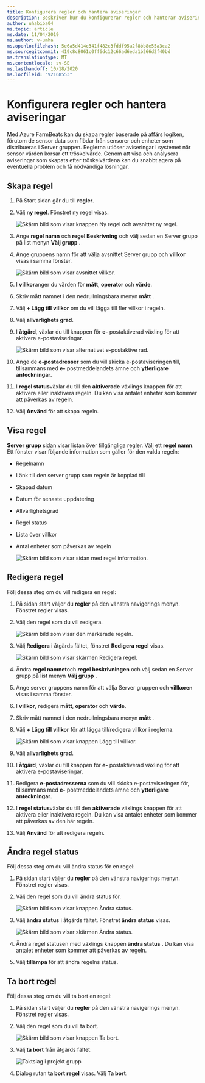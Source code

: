```yaml
---
title: Konfigurera regler och hantera aviseringar
description: Beskriver hur du konfigurerar regler och hanterar aviseringar i FarmBeats
author: uhabiba04
ms.topic: article
ms.date: 11/04/2019
ms.author: v-umha
ms.openlocfilehash: 5e6a5d414c341f482c3fddf95a2f8bb8e55a3ca2
ms.sourcegitcommit: 419c8c8061c0ff6dc12c66ad6eda1b266d2f40bd
ms.translationtype: MT
ms.contentlocale: sv-SE
ms.lasthandoff: 10/18/2020
ms.locfileid: "92168553"
---
```

# <a name="configure-rules-and-manage-alerts"></a>Konfigurera regler och hantera aviseringar

Med Azure FarmBeats kan du skapa regler baserade på affärs logiken, förutom de sensor data som flödar från sensorer och enheter som distribueras i Server gruppen. Reglerna utlöser aviseringar i systemet när sensor värden korsar ett tröskelvärde. Genom att visa och analysera aviseringar som skapats efter tröskelvärdena kan du snabbt agera på eventuella problem och få nödvändiga lösningar.

## <a name="create-rule"></a>Skapa regel

1. På Start sidan går du till **regler**.
2. Välj **ny regel**. Fönstret ny regel visas.

    ![Skärm bild som visar knappen Ny regel och avsnittet ny regel.](./media/configure-rules-and-alerts-in-azure-farmbeats/new-rule-1.png)

3. Ange **regel namn** och **regel Beskrivning** och välj sedan en Server grupp på list menyn **Välj grupp** .
4. Ange gruppens namn för att välja avsnittet Server grupp och **villkor** visas i samma fönster.  

    ![Skärm bild som visar avsnittet villkor.](./media/configure-rules-and-alerts-in-azure-farmbeats/new-rule-condition-1.png)

5. I **villkor**anger du värden för **mått**, **operator** och **värde**.
6. Skriv mått namnet i den nedrullningsbara menyn **mått** .
7. Välj **+ Lägg till villkor** om du vill lägga till fler villkor i regeln.
8. Välj **allvarlighets grad**.
9. I **åtgärd**, växlar du till knappen för **e-** postaktiverad växling för att aktivera e-postaviseringar.

    ![Skärm bild som visar alternativet e-postaktive rad.](./media/configure-rules-and-alerts-in-azure-farmbeats/new-rule-email-1.png)

10. Ange de **e-postadresser** som du vill skicka e-postaviseringen till, tillsammans med **e-** postmeddelandets ämne och **ytterligare anteckningar**.  
11. I **regel status**växlar du till den **aktiverade** växlings knappen för att aktivera eller inaktivera regeln.
    Du kan visa antalet enheter som kommer att påverkas av regeln.
12. Välj **Använd** för att skapa regeln.

## <a name="view-rule"></a>Visa regel

**Server grupp** sidan visar listan över tillgängliga regler. Välj ett **regel namn**. Ett fönster visar följande information som gäller för den valda regeln:
 - Regelnamn
 - Länk till den server grupp som regeln är kopplad till
 - Skapad datum
 - Datum för senaste uppdatering
 - Allvarlighetsgrad
 - Regel status
 - Lista över villkor  
 - Antal enheter som påverkas av regeln

    ![Skärm bild som visar sidan med regel information.](./media/configure-rules-and-alerts-in-azure-farmbeats/view-rule-1.png)

## <a name="edit-rule"></a>Redigera regel

Följ dessa steg om du vill redigera en regel:

1. På sidan start väljer du **regler** på den vänstra navigerings menyn.
   Fönstret regler visas.
2. Välj den regel som du vill redigera.

    ![Skärm bild som visar den markerade regeln.](./media/configure-rules-and-alerts-in-azure-farmbeats/edit-rule-action-bar-1.png)

3. Välj **Redigera** i åtgärds fältet, fönstret **Redigera regel** visas.

    ![Skärm bild som visar skärmen Redigera regel.](./media/configure-rules-and-alerts-in-azure-farmbeats/edit-rule-one-1.png)

4. Ändra **regel namnet**och **regel beskrivningen** och välj sedan en Server grupp på list menyn **Välj grupp** .
5. Ange server gruppens namn för att välja Server gruppen och **villkoren** visas i samma fönster.  
6. I **villkor**, redigera **mått**, **operator** och **värde**.
7. Skriv mått namnet i den nedrullningsbara menyn **mått** .
8. Välj **+ Lägg till villkor** för att lägga till/redigera villkor i reglerna.

    ![Skärm bild som visar knappen Lägg till villkor.](./media/configure-rules-and-alerts-in-azure-farmbeats/edit-rule-two-1.png)

9.  Välj **allvarlighets grad**.  
10. I **åtgärd**, växlar du till knappen för **e-** postaktiverad växling för att aktivera e-postaviseringar.
11. Redigera **e-postadresserna** som du vill skicka e-postaviseringen för, tillsammans med **e-** postmeddelandets ämne och **ytterligare anteckningar**.  
12. I **regel status**växlar du till den **aktiverade** växlings knappen för att aktivera eller inaktivera regeln.
Du kan visa antalet enheter som kommer att påverkas av den här regeln.
13. Välj **Använd** för att redigera regeln.

## <a name="change-rule-status"></a>Ändra regel status

Följ dessa steg om du vill ändra status för en regel:

1. På sidan start väljer du **regler** på den vänstra navigerings menyn. Fönstret regler visas.
2. Välj den regel som du vill ändra status för.

    ![Skärm bild som visar knappen Ändra status.](./media/configure-rules-and-alerts-in-azure-farmbeats/change-status-rule-action-bar-1.png)

3. Välj **ändra status** i åtgärds fältet. Fönstret **ändra status** visas.

    ![Skärm bild som visar skärmen Ändra status.](./media/configure-rules-and-alerts-in-azure-farmbeats/rule-change-status-1.png)

3. Ändra regel statusen med växlings knappen **ändra status** .
   Du kan visa antalet enheter som kommer att påverkas av regeln.
4. Välj **tillämpa** för att ändra regelns status.

## <a name="delete-rule"></a>Ta bort regel

Följ dessa steg om du vill ta bort en regel:

1. På sidan start väljer du **regler** på den vänstra navigerings menyn. Fönstret regler visas.
2. Välj den regel som du vill ta bort.

    ![Skärm bild som visar knappen Ta bort.](./media/configure-rules-and-alerts-in-azure-farmbeats/delete-rule-action-bar-1.png)

3. Välj **ta bort** från åtgärds fältet.

    ![Taktslag i projekt grupp](./media/configure-rules-and-alerts-in-azure-farmbeats/delete-rule-1.png)

4. Dialog rutan **ta bort regel** visas. Välj **Ta bort**.
